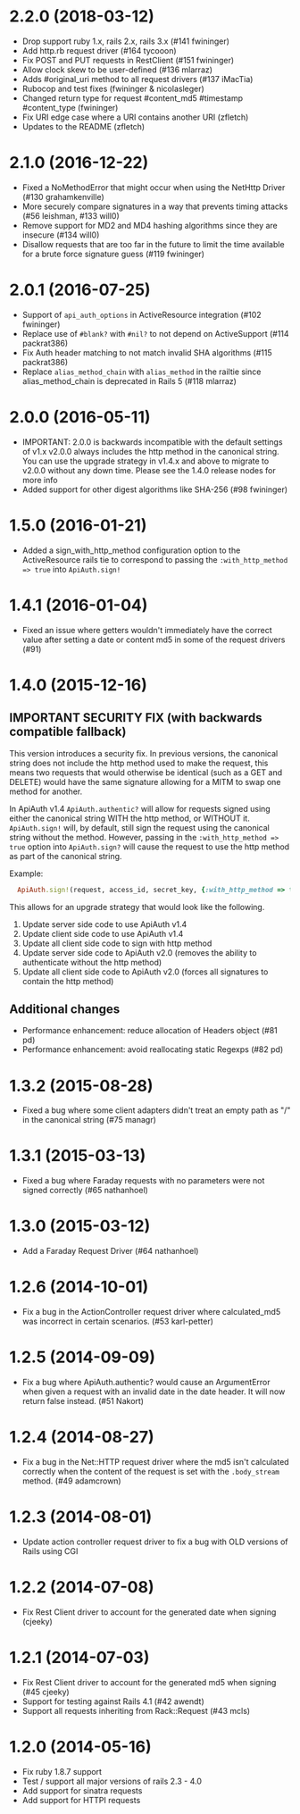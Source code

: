 # 2.2.0 (2018-03-12)
- Drop support ruby 1.x, rails 2.x, rails 3.x (#141 fwininger)
- Add http.rb request driver (#164 tycooon)
- Fix POST and PUT requests in RestClient (#151 fwininger)
- Allow clock skew to be user-defined (#136 mlarraz)
- Adds #original_uri method to all request drivers (#137 iMacTia)
- Rubocop and test fixes (fwininger & nicolasleger)
- Changed return type for request #content_md5 #timestamp #content_type (fwininger)
- Fix URI edge case where a URI contains another URI (zfletch)
- Updates to the README (zfletch)

# 2.1.0 (2016-12-22)
- Fixed a NoMethodError that might occur when using the NetHttp Driver (#130 grahamkenville)
- More securely compare signatures in a way that prevents timing attacks (#56 leishman, #133 will0)
- Remove support for MD2 and MD4 hashing algorithms since they are insecure (#134 will0)
- Disallow requests that are too far in the future to limit the time available for a brute force signature guess (#119 fwininger)

# 2.0.1 (2016-07-25)
- Support of `api_auth_options` in ActiveResource integration (#102 fwininger)
- Replace use of `#blank?` with `#nil?` to not depend on ActiveSupport (#114 packrat386)
- Fix Auth header matching to not match invalid SHA algorithms (#115 packrat386)
- Replace `alias_method_chain` with `alias_method` in the railtie since
  alias_method_chain is deprecated in Rails 5 (#118 mlarraz)

# 2.0.0 (2016-05-11)
- IMPORTANT: 2.0.0 is backwards incompatible with the default settings of v1.x
  v2.0.0 always includes the http method in the canonical string.
  You can use the upgrade strategy in v1.4.x and above to migrate to v2.0.0
  without any down time. Please see the 1.4.0 release nodes for more info
- Added support for other digest algorithms like SHA-256 (#98 fwininger)

# 1.5.0 (2016-01-21)
- Added a sign_with_http_method configuration option to the ActiveResource
  rails tie to correspond to passing the `:with_http_method => true` into
  `ApiAuth.sign!`

# 1.4.1 (2016-01-04)
- Fixed an issue where getters wouldn't immediately have the correct value after
  setting a date or content md5 in some of the request drivers (#91)

# 1.4.0 (2015-12-16)

## IMPORTANT SECURITY FIX (with backwards compatible fallback)

  This version introduces a security fix. In previous versions, the canonical
  string does not include the http method used to make the request, this means
  two requests that would otherwise be identical (such as a GET and DELETE)
  would have the same signature allowing for a MITM to swap one method for
  another.

  In ApiAuth v1.4 `ApiAuth.authentic?` will allow for requests signed using either
  the canonical string WITH the http method, or WITHOUT it. `ApiAuth.sign!` will,
  by default, still sign the request using the canonical string without the
  method. However, passing in the `:with_http_method => true` option into
  `ApiAuth.sign?` will cause the request to use the http method as part of the
  canonical string.

  Example:

  ```ruby
    ApiAuth.sign!(request, access_id, secret_key, {:with_http_method => true})
  ```

  This allows for an upgrade strategy that would look like the following.

  1. Update server side code to use ApiAuth v1.4
  2. Update client side code to use ApiAuth v1.4
  3. Update all client side code to sign with http method
  4. Update server side code to ApiAuth v2.0 (removes the ability to authenticate without the http method)
  5. Update all client side code to ApiAuth v2.0 (forces all signatures to contain the http method)

## Additional changes

  - Performance enhancement: reduce allocation of Headers object (#81 pd)
  - Performance enhancement: avoid reallocating static Regexps (#82 pd)

# 1.3.2 (2015-08-28)
- Fixed a bug where some client adapters didn't treat an empty path as
  "/" in the canonical string (#75 managr)

# 1.3.1 (2015-03-13)
- Fixed a bug where Faraday requests with no parameters were not signed
  correctly (#65 nathanhoel)

# 1.3.0 (2015-03-12)
- Add a Faraday Request Driver (#64 nathanhoel)

# 1.2.6 (2014-10-01)
- Fix a bug in the ActionController request driver where calculated_md5 was
  incorrect in certain scenarios. (#53 karl-petter)

# 1.2.5 (2014-09-09)
- Fix a bug where ApiAuth.authentic? would cause an ArgumentError when given a
  request with an invalid date in the date header. It will now return false
  instead. (#51 Nakort)

# 1.2.4 (2014-08-27)
- Fix a bug in the Net::HTTP request driver where the md5 isn't calculated
  correctly when the content of the request is set with the `.body_stream`
  method. (#49 adamcrown)

# 1.2.3 (2014-08-01)
- Update action controller request driver to fix a bug with OLD versions of
  Rails using CGI

# 1.2.2 (2014-07-08)
- Fix Rest Client driver to account for the generated date when signing (cjeeky)

# 1.2.1 (2014-07-03)

- Fix Rest Client driver to account for the generated md5 when signing
  (#45 cjeeky)
- Support for testing against Rails 4.1 (#42  awendt)
- Support all requests inheriting from Rack::Request (#43 mcls)

# 1.2.0 (2014-05-16)

- Fix ruby 1.8.7 support
- Test / support all major versions of rails 2.3 - 4.0
- Add support for sinatra requests
- Add support for HTTPI requests

